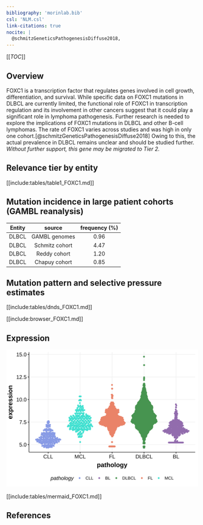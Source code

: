 ```yaml
---
bibliography: 'morinlab.bib'
csl: 'NLM.csl'
link-citations: true
nocite: |
  @schmitzGeneticsPathogenesisDiffuse2018, 
---
```

[[_TOC_]]

## Overview
FOXC1 is a transcription factor that regulates genes involved in cell growth, differentiation, and survival. While specific data on FOXC1 mutations in DLBCL are currently limited, the functional role of FOXC1 in transcription regulation and its involvement in other cancers suggest that it could play a significant role in lymphoma pathogenesis. Further research is needed to explore the implications of FOXC1 mutations in DLBCL and other B-cell lymphomas. The rate of FOXC1 varies across studies and was high in only one cohort.[@schmitzGeneticsPathogenesisDiffuse2018] Owing to this, the actual prevalence in DLBCL remains unclear and should be studied further. *Without further support, this gene may be migrated to Tier 2.* 

## Relevance tier by entity

[[include:tables/table1_FOXC1.md]]

## Mutation incidence in large patient cohorts (GAMBL reanalysis)

|Entity|source        |frequency (%)|
|:------:|:--------------:|:-------------:|
|DLBCL |GAMBL genomes |0.96         |
|DLBCL |Schmitz cohort|4.47         |
|DLBCL |Reddy cohort  |1.20         |
|DLBCL |Chapuy cohort |0.85         |

## Mutation pattern and selective pressure estimates

[[include:tables/dnds_FOXC1.md]]



[[include:browser_FOXC1.md]]

## Expression
![](images/gene_expression/FOXC1_by_pathology.svg)

[[include:tables/mermaid_FOXC1.md]]

## References


<!-- FLAGGED FOR TIER 2 -->
<!-- ORIGIN: schmitzGeneticsPathogenesisDiffuse2018a -->
<!-- DLBCL: schmitzGeneticsPathogenesisDiffuse2018a -->
